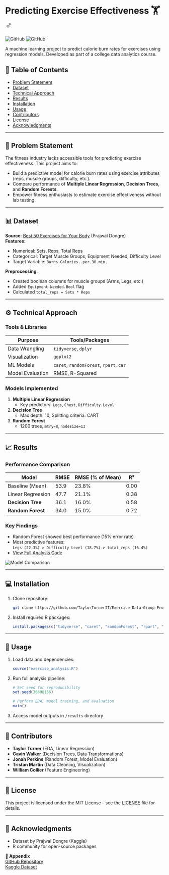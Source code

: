 # Predicting Exercise Effectiveness 🏋️♂️

![GitHub](https://img.shields.io/badge/Language-R-blue)
![GitHub](https://img.shields.io/badge/License-MIT-green)

A machine learning project to predict calorie burn rates for exercises using regression models. Developed as part of a college data analytics course.

## 📖 Table of Contents
- [Problem Statement](#-problem-statement)
- [Dataset](#-dataset)
- [Technical Approach](#-technical-approach)
- [Results](#-results)
- [Installation](#-installation)
- [Usage](#-usage)
- [Contributors](#-contributors)
- [License](#-license)
- [Acknowledgments](#-acknowledgments)

---

## 🎯 Problem Statement
The fitness industry lacks accessible tools for predicting exercise effectiveness. This project aims to:
- Build a predictive model for calorie burn rates using exercise attributes (reps, muscle groups, difficulty, etc.).
- Compare performance of **Multiple Linear Regression**, **Decision Trees**, and **Random Forests**.
- Empower fitness enthusiasts to estimate exercise effectiveness without lab testing.

---

## 📊 Dataset
**Source**: [Best 50 Exercises for Your Body](https://www.kaggle.com/datasets/prajwaldongre/best-50-exercise-for-your-body) (Prajwal Dongre)  
**Features**:
- Numerical: Sets, Reps, Total Reps
- Categorical: Target Muscle Groups, Equipment Needed, Difficulty Level
- Target Variable: `Burns.Calories..per.30.min.`

**Preprocessing**:
- Created boolean columns for muscle groups (Arms, Legs, etc.)
- Added `Equipment.Needed.Bool` flag
- Calculated `total_reps = Sets * Reps`

---

## ⚙️ Technical Approach
### Tools & Libraries
| Purpose              | Tools/Packages                              |
|----------------------|---------------------------------------------|
| Data Wrangling       | `tidyverse`, `dplyr`                        |
| Visualization        | `ggplot2`                                   |
| ML Models            | `caret`, `randomForest`, `rpart`, `car`     |
| Model Evaluation     | RMSE, R-Squared                             |

### Models Implemented
1. **Multiple Linear Regression**  
   - Key predictors: `Legs`, `Chest`, `Difficulty.Level`
2. **Decision Tree**  
   - Max depth: 10, Splitting criteria: CART
3. **Random Forest**  
   - 1200 trees, `mtry=8`, `nodesize=13`

---

## 📈 Results
### Performance Comparison
| Model                | RMSE  | RMSE (% of Mean) | R²    |
|----------------------|-------|------------------|-------|
| Baseline (Mean)      | 53.9  | 23.8%            | 0.00  |
| Linear Regression    | 47.7  | 21.1%            | 0.38  |
| **Decision Tree**    | 36.1  | 16.0%            | 0.58  |
| **Random Forest**    | 34.0  | 15.0%            | 0.72  |

### Key Findings
- Random Forest showed best performance (15% error rate)
- Most predictive features:  
  ```Legs (22.3%) > Difficulty Level (18.7%) > total_reps (16.4%)```
- [View Full Analysis Code](https://github.com/TaylorTurnerIT/Exercise-Data-Group-Project)

![Model Comparison](https://via.placeholder.com/600x400.png?text=RMSE+and+R²+Comparison+Plot)

---

## 💻 Installation
1. Clone repository:
   ```bash
   git clone https://github.com/TaylorTurnerIT/Exercise-Data-Group-Project.git
   ```
2. Install required R packages:
   ```R
   install.packages(c("tidyverse", "caret", "randomForest", "rpart", "rpart.plot", "ggplot2"))
   ```

---

## 🚀 Usage
1. Load data and dependencies:
   ```R
   source("exercise_analysis.R")
   ```
2. Run full analysis pipeline:
   ```R
   # Set seed for reproducibility
   set.seed(36698156)
   
   # Perform EDA, model training, and evaluation
   main()
   ```
3. Access model outputs in `/results` directory

---

## 👥 Contributors
- **Taylor Turner** (EDA, Linear Regression)
- **Gavin Walker** (Decision Trees, Data Transformations)
- **Jonah Perkins** (Random Forest, Model Evaluation)
- **Tristan Martin** (Data Cleaning, Visualization)
- **William Collier** (Feature Engineering)

---

## 📜 License
This project is licensed under the MIT License - see the [LICENSE](LICENSE) file for details.

---

## 🙏 Acknowledgments
- Dataset by Prajwal Dongre (Kaggle)
- R community for open-source packages

**🔗 Appendix**  
[GitHub Repository](https://github.com/TaylorTurnerIT/Exercise-Data-Group-Project)  
[Kaggle Dataset](https://www.kaggle.com/datasets/prajwaldongre/best-50-exercise-for-your-body)
